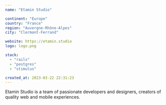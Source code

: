 ```yaml
---
name: "Etamin Studio"

continent: "Europe"
country: "France"
region: "Auvergne-Rhône-Alpes"
city: "Clermont-Ferrand"

website: https://etamin.studio
logo: logo.png

stack:
  - "rails"
  - "postgres"
  - "stimulus"

created_at: 2023-03-22 22:31:23
---
```


Etamin Studio is a team of passionate developers and designers, creators of quality web and mobile experiences.
